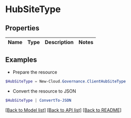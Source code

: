 # HubSiteType
## Properties

Name | Type | Description | Notes
------------ | ------------- | ------------- | -------------

## Examples

- Prepare the resource
```powershell
$HubSiteType = New-Cloud.Governance.ClientHubSiteType 
```

- Convert the resource to JSON
```powershell
$HubSiteType | ConvertTo-JSON
```

[[Back to Model list]](../README.md#documentation-for-models) [[Back to API list]](../README.md#documentation-for-api-endpoints) [[Back to README]](../README.md)

